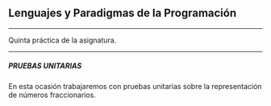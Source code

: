 **Lenguajes y Paradigmas de la Programación**
-----------------------------------------

-----------   

Quinta práctica de la asignatura. 

------------

##### **PRUEBAS UNITARIAS**

En esta ocasión trabajaremos con pruebas unitarias sobre la representación
de números fraccionarios. 
           
